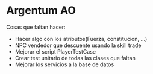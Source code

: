 # Argentum AO
Cosas que faltan hacer:
* Hacer algo con los atributos(Fuerza, constitucion, ...)
* NPC vendedor que descuente usando la skill trade
* Mejorar el script PlayerTestCase
* Crear test unitario de todas las clases que faltan
* Mejorar los servicios a la base de datos